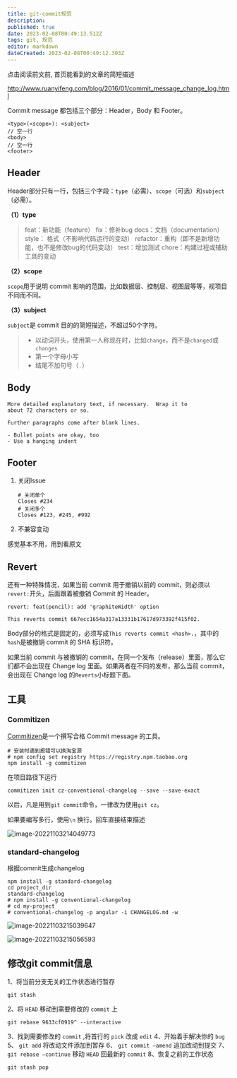 ```yaml
---
title: git-commit规范
description: 
published: true
date: 2023-02-08T00:49:13.512Z
tags: git, 规范
editor: markdown
dateCreated: 2023-02-08T00:49:12.303Z
---
```


点击阅读前文前, 首页能看到的文章的简短描述

<!-- more -->
<!-- markdownlint-disable MD041 MD002-->

http://www.ruanyifeng.com/blog/2016/01/commit_message_change_log.html

Commit message 都包括三个部分：Header，Body 和 Footer。

```shell
<type>(<scope>): <subject>
// 空一行
<body>
// 空一行
<footer>
```

## Header

Header部分只有一行，包括三个字段：`type`（必需）、`scope`（可选）和`subject`（必需）。

**（1）type**

> feat：新功能（feature）
> fix：修补bug
> docs：文档（documentation）
> style： 格式（不影响代码运行的变动）
> refactor：重构（即不是新增功能，也不是修改bug的代码变动）
> test：增加测试
> chore：构建过程或辅助工具的变动

**（2）scope**

`scope`用于说明 commit 影响的范围，比如数据层、控制层、视图层等等，视项目不同而不同。

**（3）subject**

`subject`是 commit 目的的简短描述，不超过50个字符。

> - 以动词开头，使用第一人称现在时，比如`change`，而不是`changed`或`changes`
> - 第一个字母小写
> - 结尾不加句号（`.`）

## Body

```shell
More detailed explanatory text, if necessary.  Wrap it to 
about 72 characters or so. 

Further paragraphs come after blank lines.

- Bullet points are okay, too
- Use a hanging indent
```



## Footer

1. 关闭Issue

   ```shell
   # 关闭单个
   Closes #234 
   # 关闭多个
   Closes #123, #245, #992
   ```

   

2. 不兼容变动

感觉基本不用，用到看原文

## Revert

还有一种特殊情况，如果当前 commit 用于撤销以前的 commit，则必须以`revert:`开头，后面跟着被撤销 Commit 的 Header。

```shell
revert: feat(pencil): add 'graphiteWidth' option

This reverts commit 667ecc1654a317a13331b17617d973392f415f02.
```

Body部分的格式是固定的，必须写成`This reverts commit <hash>.`，其中的`hash`是被撤销 commit 的 SHA 标识符。

如果当前 commit 与被撤销的 commit，在同一个发布（release）里面，那么它们都不会出现在 Change log 里面。如果两者在不同的发布，那么当前 commit，会出现在 Change log 的`Reverts`小标题下面。

## 工具

### Commitizen

[Commitizen](https://github.com/commitizen/cz-cli)是一个撰写合格 Commit message 的工具。

```shell
# 安装时遇到报错可以换淘宝源
# npm config set registry https://registry.npm.taobao.org
npm install -g commitizen
```

在项目路径下运行

```shell
commitizen init cz-conventional-changelog --save --save-exact
```

以后，凡是用到`git commit`命令，一律改为使用`git cz`。

如果要编写多行，使用`\n` 换行。回车直接结束描述

![image-20221103214049773](https://yilongdong-blog.oss-cn-hangzhou.aliyuncs.com/img/image-20221103214049773.png)



### standard-changelog

根据commit生成changelog

```shell
npm install -g standard-changelog
cd project_dir
standard-changelog
# npm install -g conventional-changelog
# cd my-project
# conventional-changelog -p angular -i CHANGELOG.md -w
```

![image-20221103215039647](https://yilongdong-blog.oss-cn-hangzhou.aliyuncs.com/img/image-20221103215039647.png)

![image-20221103215056593](https://yilongdong-blog.oss-cn-hangzhou.aliyuncs.com/img/image-20221103215056593.png)

## 修改git commit信息

1、将当前分支无关的工作状态进行暂存

```shell
git stash
```

2、将 `HEAD` 移动到需要修改的 `commit` 上

```shell
git rebase 9633cf0919^ --interactive
```

3、找到需要修改的 `commit` ,将首行的 `pick` 改成 `edit`
4、开始着手解决你的 `bug`
5、 `git add` 将改动文件添加到暂存
6、 `git commit –amend` 追加改动到提交
7、`git rebase –continue` 移动 `HEAD` 回最新的 `commit`
8、恢复之前的工作状态

```shell
git stash pop
```
